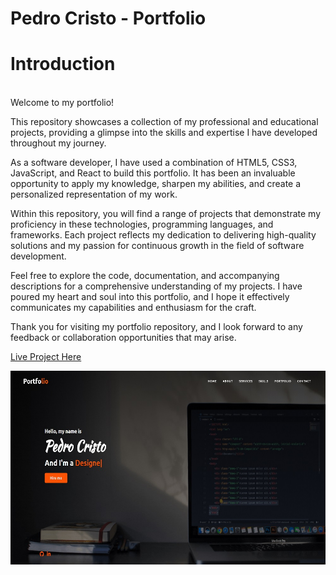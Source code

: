# Pedro Cristo - Portfolio

# Introduction
<br>
Welcome to my portfolio!

This repository showcases a collection of my professional and educational projects, providing a glimpse into the skills and expertise I have developed throughout my journey.

As a software developer, I have used a combination of HTML5, CSS3, JavaScript, and React to build this portfolio. It has been an invaluable opportunity to apply my knowledge, sharpen my abilities, and create a personalized representation of my work.

Within this repository, you will find a range of projects that demonstrate my proficiency in these technologies, programming languages, and frameworks. Each project reflects my dedication to delivering high-quality solutions and my passion for continuous growth in the field of software development.

Feel free to explore the code, documentation, and accompanying descriptions for a comprehensive understanding of my projects. I have poured my heart and soul into this portfolio, and I hope it effectively communicates my capabilities and enthusiasm for the craft.

Thank you for visiting my portfolio repository, and I look forward to any feedback or collaboration opportunities that may arise.

[Live Project Here](https://pedro-portfolio-website.netlify.app)


<p align="center"><img src="public/images/readme/portfolio-home-page.jpg" alt="Portfolio - Image"></p>

